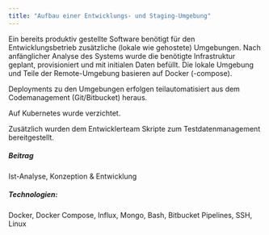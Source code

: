 ```yaml
---
title: "Aufbau einer Entwicklungs- und Staging-Umgebung"
---
```

Ein bereits produktiv gestellte Software benötigt für den Entwicklungsbetrieb zusätzliche (lokale wie gehostete) Umgebungen. Nach anfänglicher Analyse des Systems wurde die benötigte Infrastruktur
geplant, provisioniert und mit initialen Daten befüllt. Die lokale Umgebung und Teile der Remote-Umgebung basieren auf Docker (-compose).

Deployments zu den Umgebungen erfolgen teilautomatisiert aus dem Codemanagement (Git/Bitbucket) heraus.

Auf Kubernetes wurde verzichtet.

Zusätzlich wurden dem Entwicklerteam Skripte zum Testdatenmanagement bereitgestellt.

##### Beitrag
Ist-Analyse, Konzeption & Entwicklung

##### Technologien:
Docker, Docker Compose, Influx, Mongo, Bash, Bitbucket Pipelines, SSH, Linux
